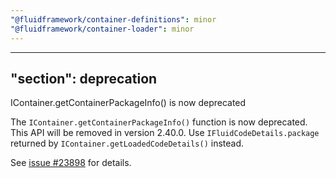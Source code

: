 ```yaml
---
"@fluidframework/container-definitions": minor
"@fluidframework/container-loader": minor
---
```

---
"section": deprecation
---

IContainer.getContainerPackageInfo() is now deprecated

The `IContainer.getContainerPackageInfo()` function is now deprecated. This API will be removed in version 2.40.0.
Use `IFluidCodeDetails.package` returned by `IContainer.getLoadedCodeDetails()` instead.

See [issue #23898](https://github.com/microsoft/FluidFramework/issues/23898) for details.
